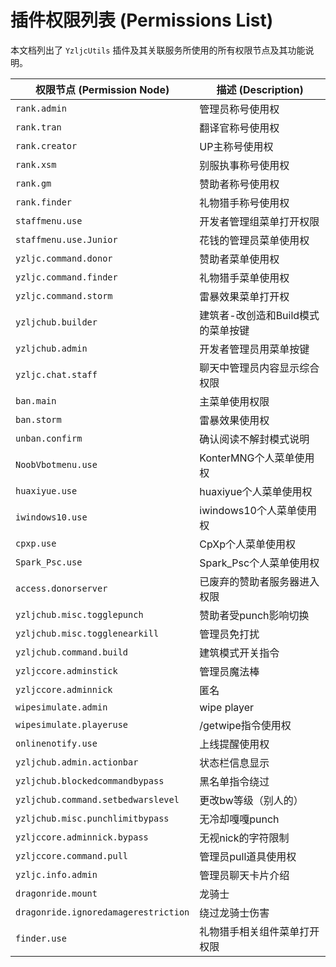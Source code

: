 # 插件权限列表 (Permissions List)

本文档列出了 `YzljcUtils` 插件及其关联服务所使用的所有权限节点及其功能说明。

| 权限节点 (Permission Node)          | 描述 (Description)                               |
| ----------------------------------- | ------------------------------------------------ |
| `rank.admin`                        | 管理员称号使用权                                 |
| `rank.tran`                         | 翻译官称号使用权                                 |
| `rank.creator`                      | UP主称号使用权                                   |
| `rank.xsm`                          | 别服执事称号使用权                               |
| `rank.gm`                           | 赞助者称号使用权                                 |
| `rank.finder`                       | 礼物猎手称号使用权                               |
| `staffmenu.use`                     | 开发者管理组菜单打开权限                         |
| `staffmenu.use.Junior`              | 花钱的管理员菜单使用权                           |
| `yzljc.command.donor`               | 赞助者菜单使用权                                 |
| `yzljc.command.finder`              | 礼物猎手菜单使用权                               |
| `yzljc.command.storm`               | 雷暴效果菜单打开权                               |
| `yzljchub.builder`                  | 建筑者-改创造和Build模式的菜单按键               |
| `yzljchub.admin`                    | 开发者管理员用菜单按键                           |
| `yzljc.chat.staff`                  | 聊天中管理员内容显示综合权限                     |
| `ban.main`                          | 主菜单使用权限                                   |
| `ban.storm`                         | 雷暴效果使用权                                   |
| `unban.confirm`                     | 确认阅读不解封模式说明                           |
| `NoobVbotmenu.use`                  | KonterMNG个人菜单使用权                          |
| `huaxiyue.use`                      | huaxiyue个人菜单使用权                           |
| `iwindows10.use`                    | iwindows10个人菜单使用权                         |
| `cpxp.use`                          | CpXp个人菜单使用权                               |
| `Spark_Psc.use`                     | Spark_Psc个人菜单使用权                          |
| `access.donorserver`                | 已废弃的赞助者服务器进入权限                     |
| `yzljchub.misc.togglepunch`         | 赞助者受punch影响切换                            |
| `yzljchub.misc.togglenearkill`      | 管理员免打扰                                     |
| `yzljchub.command.build`            | 建筑模式开关指令                                 |
| `yzljccore.adminstick`              | 管理员魔法棒                                     |
| `yzljccore.adminnick`               | 匿名                                             |
| `wipesimulate.admin`                | wipe player                                      |
| `wipesimulate.playeruse`            | /getwipe指令使用权                               |
| `onlinenotify.use`                  | 上线提醒使用权                                   |
| `yzljchub.admin.actionbar`          | 状态栏信息显示                                   |
| `yzljchub.blockedcommandbypass`     | 黑名单指令绕过                                   |
| `yzljchub.command.setbedwarslevel`  | 更改bw等级（别人的）                             |
| `yzljchub.misc.punchlimitbypass`    | 无冷却嘎嘎punch                                  |
| `yzljccore.adminnick.bypass`        | 无视nick的字符限制                               |
| `yzljccore.command.pull`            | 管理员pull道具使用权                             |
| `yzljc.info.admin`                  | 管理员聊天卡片介绍                               |
| `dragonride.mount`                  | 龙骑士                                           |
| `dragonride.ignoredamagerestriction`| 绕过龙骑士伤害                                   |
| `finder.use`                        | 礼物猎手相关组件菜单打开权限                     |
